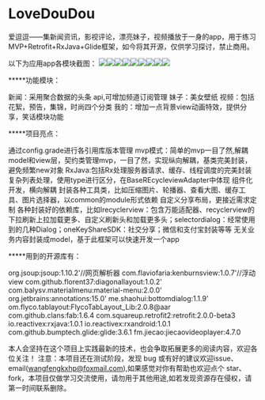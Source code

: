 # LoveDouDou
爱逗逗——集新闻资讯，影视评论，漂亮妹子，视频播放于一身的app，用于练习MVP+Retrofit+RxJava+Glide框架，如今将其开源，仅供学习探讨，禁止商用。

以下为应用app各模块截图：
![](https://github.com/wangfeng19930909/LoveDouDou/blob/master/screentshot/Screenshot_20181120-135402.png?raw=true)![](https://github.com/wangfeng19930909/LoveDouDou/blob/master/screentshot/Screenshot_20181120-131402.png?raw=true)![](https://github.com/wangfeng19930909/LoveDouDou/blob/master/screentshot/Screenshot_20181120-131416.png?raw=true)![](https://github.com/wangfeng19930909/LoveDouDou/blob/master/screentshot/Screenshot_20181120-135121.png?raw=true)![](https://github.com/wangfeng19930909/LoveDouDou/blob/master/screentshot/Screenshot_20181120-135200.png?raw=true)![](https://github.com/wangfeng19930909/LoveDouDou/blob/master/screentshot/Screenshot_20181120-131437.png?raw=true)![](https://github.com/wangfeng19930909/LoveDouDou/blob/master/screentshot/Screenshot_20181120-131449.png?raw=true)![](https://github.com/wangfeng19930909/LoveDouDou/blob/master/screentshot/Screenshot_20181120-131457.png?raw=true)![](https://github.com/wangfeng19930909/LoveDouDou/blob/master/screentshot/Screenshot_20181120-131539.png?raw=true)

*****功能模块：

新闻：采用聚合数据的头条 api,可增加频道订阅管理
妹子：美女壁纸
视频：包括花絮，预告，集锦，时尚四个分类
我的：增加一点背景view动画特效，提供分享，笑话模块功能

*****项目亮点：

通过config.grade进行各引用库版本管理
mvp模式：简单的mvp一目了然,解耦model和view层，契约类管理mvp，一目了然，实现纵向解耦，基类完美封装，避免频繁new对象
RxJava:包括Rx处理服务器请求、缓存、线程调度的完美封装
复杂列表处理，使用type进行区分，在BaseREcycleviewAdapter中体现
组件化开发，横向解耦
封装各种工具类，比如压缩图片、轮播器、查看大图、缓存工具、图片选择器，以common的module形式依赖
自定义分享布局，更接近需求定制
各种封装好的依赖库，比如Irecyclerview：包含万能适配器、recyclerview的下拉刷新上拉加载更多、自定义刷新头和加载更多头；selectordialog：经常使用到的几种Dialog；oneKeyShareSDK：社交分享；微信和支付宝封装等等
无关业务内容封装成model，基于此框架可以快速开发一个app

*****用到的开源库有：

org.jsoup:jsoup:1.10.2'//网页解析器
com.flaviofaria:kenburnsview:1.0.7'//浮动view
com.github.florent37:diagonallayout:1.0.2'
com.balysv.materialmenu:material-menu:2.0.0'
org.jetbrains:annotations:15.0'
me.shaohui:bottomdialog:1.1.9'
om.flyco.tablayout:FlycoTabLayout_Lib:2.0.8@aar
com.github.clans:fab:1.6.4
com.squareup.retrofit2:retrofit:2.0.0-beta3
io.reactivex:rxjava:1.0.1
io.reactivex:rxandroid:1.0.1
com.github.bumptech.glide:glide:3.6.1
fm.jiecao:jiecaovideoplayer:4.7.0

本人会坚持在这个项目上实践最新的技术，也会争取拓展更多的阅读内容，欢迎各位关注！ 注意：本项目还在测试阶段，发现 bug 或有好的建议欢迎issue、email(wangfengkxhp@foxmail.com),如果感觉对你有帮助也欢迎点个 star、fork，本项目仅做学习交流使用，请勿用于其他用途,如若发现资源存在侵权，请第一时间联系删除。
